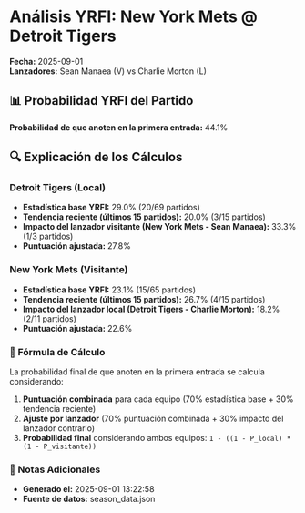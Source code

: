# Análisis YRFI: New York Mets @ Detroit Tigers

**Fecha:** 2025-09-01  
**Lanzadores:** Sean Manaea (V) vs Charlie Morton (L)

## 📊 Probabilidad YRFI del Partido

**Probabilidad de que anoten en la primera entrada:** 44.1%

## 🔍 Explicación de los Cálculos

### Detroit Tigers (Local)
- **Estadística base YRFI:** 29.0% (20/69 partidos)
- **Tendencia reciente (últimos 15 partidos):** 20.0% (3/15 partidos)
- **Impacto del lanzador visitante (New York Mets - Sean Manaea):** 33.3% (1/3 partidos)
- **Puntuación ajustada:** 27.8%

### New York Mets (Visitante)
- **Estadística base YRFI:** 23.1% (15/65 partidos)
- **Tendencia reciente (últimos 15 partidos):** 26.7% (4/15 partidos)
- **Impacto del lanzador local (Detroit Tigers - Charlie Morton):** 18.2% (2/11 partidos)
- **Puntuación ajustada:** 22.6%

### 📝 Fórmula de Cálculo

La probabilidad final de que anoten en la primera entrada se calcula considerando:
1. **Puntuación combinada** para cada equipo (70% estadística base + 30% tendencia reciente)
2. **Ajuste por lanzador** (70% puntuación combinada + 30% impacto del lanzador contrario)
3. **Probabilidad final** considerando ambos equipos: `1 - ((1 - P_local) * (1 - P_visitante))`

### 📌 Notas Adicionales

- **Generado el:** 2025-09-01 13:22:58
- **Fuente de datos:** season_data.json
